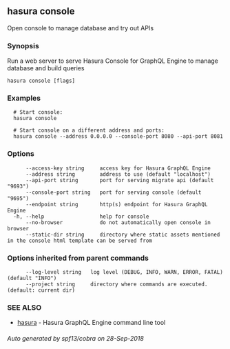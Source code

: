 ## hasura console

Open console to manage database and try out APIs

### Synopsis

Run a web server to serve Hasura Console for GraphQL Engine to manage database and build queries

```
hasura console [flags]
```

### Examples

```
  # Start console:
  hasura console

  # Start console on a different address and ports:
  hasura console --address 0.0.0.0 --console-port 8080 --api-port 8081
```

### Options

```
      --access-key string     access key for Hasura GraphQL Engine
      --address string        address to use (default "localhost")
      --api-port string       port for serving migrate api (default "9693")
      --console-port string   port for serving console (default "9695")
      --endpoint string       http(s) endpoint for Hasura GraphQL Engine
  -h, --help                  help for console
      --no-browser            do not automatically open console in browser
      --static-dir string     directory where static assets mentioned in the console html template can be served from
```

### Options inherited from parent commands

```
      --log-level string   log level (DEBUG, INFO, WARN, ERROR, FATAL) (default "INFO")
      --project string     directory where commands are executed. (default: current dir)
```

### SEE ALSO

* [hasura](hasura.md)	 - Hasura GraphQL Engine command line tool

###### Auto generated by spf13/cobra on 28-Sep-2018
